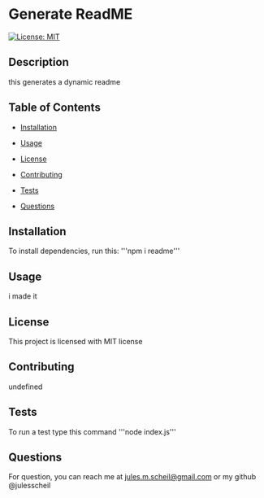 # Generate ReadME
[![License: MIT](https://img.shields.io/badge/License-MIT-yellow.svg)](https://opensource.org/licenses/MIT)
  ## Description
  this generates a dynamic readme
  ## Table of Contents
  * [Installation](#Installation)
  
  * [Usage](#Usage)
  
  * [License](#License)
  
  * [Contributing](#Contributing)
  
  * [Tests](#Tests)
  
  * [Questions](#Questions)

  ## Installation
  To install dependencies, run this: 
  '''npm i readme'''
  ## Usage
  i made it
  ## License
  This project is licensed with MIT license
  ## Contributing
  undefined
  ## Tests
 To run a test type this command 
  '''node index.js'''
 
  ## Questions
  For question, you can reach me at jules.m.scheil@gmail.com or my github @julesscheil
